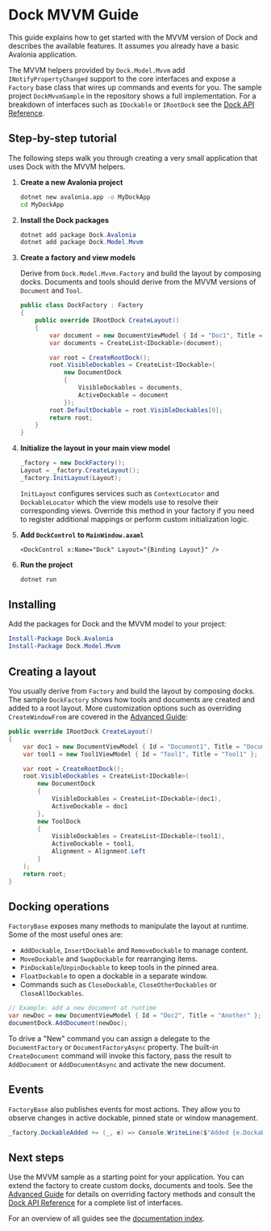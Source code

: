 # Dock MVVM Guide

This guide explains how to get started with the MVVM version of Dock and describes the available features. It assumes you already have a basic Avalonia application.

The MVVM helpers provided by `Dock.Model.Mvvm` add `INotifyPropertyChanged`
support to the core interfaces and expose a `Factory` base class that wires up
commands and events for you.  The sample project `DockMvvmSample` in the
repository shows a full implementation. For a breakdown of interfaces such as
`IDockable` or `IRootDock` see the [Dock API Reference](dock-reference.md).

## Step-by-step tutorial

The following steps walk you through creating a very small application that uses Dock with the MVVM helpers.

1. **Create a new Avalonia project**

   ```bash
   dotnet new avalonia.app -o MyDockApp
   cd MyDockApp
   ```

2. **Install the Dock packages**

   ```powershell
   dotnet add package Dock.Avalonia
   dotnet add package Dock.Model.Mvvm
   ```

3. **Create a factory and view models**

   Derive from `Dock.Model.Mvvm.Factory` and build the layout by composing docks. Documents and tools should derive from the MVVM versions of `Document` and `Tool`.

   ```csharp
   public class DockFactory : Factory
   {
       public override IRootDock CreateLayout()
       {
           var document = new DocumentViewModel { Id = "Doc1", Title = "Document" };
           var documents = CreateList<IDockable>(document);

           var root = CreateRootDock();
           root.VisibleDockables = CreateList<IDockable>(
               new DocumentDock
               {
                   VisibleDockables = documents,
                   ActiveDockable = document
               });
           root.DefaultDockable = root.VisibleDockables[0];
           return root;
       }
   }
   ```

4. **Initialize the layout in your main view model**

   ```csharp
   _factory = new DockFactory();
   Layout = _factory.CreateLayout();
   _factory.InitLayout(Layout);
   ```

   `InitLayout` configures services such as `ContextLocator` and
   `DockableLocator` which the view models use to resolve their
   corresponding views. Override this method in your factory if you need
   to register additional mappings or perform custom initialization logic.

5. **Add `DockControl` to `MainWindow.axaml`**

   ```xaml
   <DockControl x:Name="Dock" Layout="{Binding Layout}" />
   ```

6. **Run the project**

   ```bash
   dotnet run
   ```

## Installing

Add the packages for Dock and the MVVM model to your project:

```powershell
Install-Package Dock.Avalonia
Install-Package Dock.Model.Mvvm
```

## Creating a layout

You usually derive from `Factory` and build the layout by composing docks. The sample `DockFactory` shows how tools and documents are created and added to a root layout. More customization options such as overriding `CreateWindowFrom` are covered in the [Advanced Guide](dock-advanced.md):

```csharp
public override IRootDock CreateLayout()
{
    var doc1 = new DocumentViewModel { Id = "Document1", Title = "Document1" };
    var tool1 = new Tool1ViewModel { Id = "Tool1", Title = "Tool1" };

    var root = CreateRootDock();
    root.VisibleDockables = CreateList<IDockable>(
        new DocumentDock
        {
            VisibleDockables = CreateList<IDockable>(doc1),
            ActiveDockable = doc1
        },
        new ToolDock
        {
            VisibleDockables = CreateList<IDockable>(tool1),
            ActiveDockable = tool1,
            Alignment = Alignment.Left
        }
    );
    return root;
}
```

## Docking operations

`FactoryBase` exposes many methods to manipulate the layout at runtime. Some of the most useful ones are:

- `AddDockable`, `InsertDockable` and `RemoveDockable` to manage content.
- `MoveDockable` and `SwapDockable` for rearranging items.
- `PinDockable`/`UnpinDockable` to keep tools in the pinned area.
- `FloatDockable` to open a dockable in a separate window.
- Commands such as `CloseDockable`, `CloseOtherDockables` or `CloseAllDockables`.

```csharp
// Example: add a new document at runtime
var newDoc = new DocumentViewModel { Id = "Doc2", Title = "Another" };
documentDock.AddDocument(newDoc);
```

To drive a "New" command you can assign a delegate to the
`DocumentFactory` or `DocumentFactoryAsync` property. The built-in
`CreateDocument` command will invoke this factory, pass the result to
`AddDocument` or `AddDocumentAsync` and activate the new document.

## Events

`FactoryBase` also publishes events for most actions. They allow you to observe changes in active dockable, pinned state or window management.

```csharp
_factory.DockableAdded += (_, e) => Console.WriteLine($"Added {e.Dockable?.Id}");
```

## Next steps

Use the MVVM sample as a starting point for your application. You can extend the factory to create custom docks, documents and tools.
See the [Advanced Guide](dock-advanced.md) for details on overriding factory methods and consult the [Dock API Reference](dock-reference.md) for a complete list of interfaces.

For an overview of all guides see the [documentation index](README.md).
